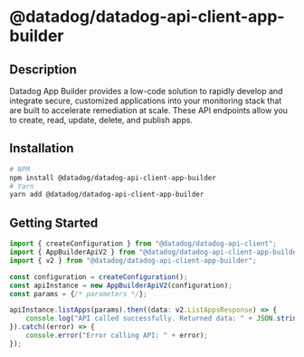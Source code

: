 # @datadog/datadog-api-client-app-builder

## Description

Datadog App Builder provides a low-code solution to rapidly develop and integrate secure, customized applications into your monitoring stack that are built to accelerate remediation at scale. These API endpoints allow you to create, read, update, delete, and publish apps.

## Installation

```sh
# NPM
npm install @datadog/datadog-api-client-app-builder
# Yarn
yarn add @datadog/datadog-api-client-app-builder
```

## Getting Started
```ts
import { createConfiguration } from "@datadog/datadog-api-client";
import { AppBuilderApiV2 } from "@datadog/datadog-api-client-app-builder";
import { v2 } from "@datadog/datadog-api-client-app-builder";

const configuration = createConfiguration();
const apiInstance = new AppBuilderApiV2(configuration);
const params = {/* parameters */};

apiInstance.listApps(params).then((data: v2.ListAppsResponse) => {
    console.log("API called successfully. Returned data: " + JSON.stringify(data));
}).catch((error) => {
    console.error("Error calling API: " + error);
});
```